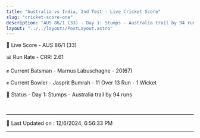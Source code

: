 ```yaml
---
title: "Australia vs India, 2nd Test - Live Cricket Score"
slug: "cricket-score-one"
description: "AUS 86/1 (33) - Day 1: Stumps - Australia trail by 94 runs."
layout: "../../layouts/PostLayout.astro"
---
```


🔴 Live Score - AUS 86/1 (33)  

📊 Run Rate - CRR: 2.61  

✊ Current Batsman - Marnus Labuschagne - 20(67)  

✊ Current Bowler - Jasprit Bumrah - 11 Over 13 Run - 1 Wicket  

📑 Status - Day 1: Stumps - Australia trail by 94 runs

<br />

***

📝 Last Updated on : 12/6/2024, 6:56:33 PM

***

